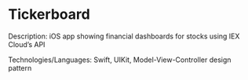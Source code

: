 # Tickerboard
Description: iOS app showing financial dashboards for stocks using IEX Cloud’s API <br />

Technologies/Languages: Swift, UIKit, Model-View-Controller design pattern <br />
